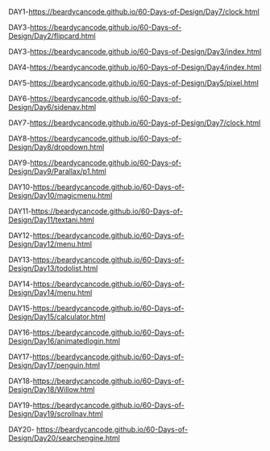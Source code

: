 DAY1-https://beardycancode.github.io/60-Days-of-Design/Day7/clock.html

DAY3-https://beardycancode.github.io/60-Days-of-Design/Day2/flipcard.html

DAY3-https://beardycancode.github.io/60-Days-of-Design/Day3/index.html

DAY4-https://beardycancode.github.io/60-Days-of-Design/Day4/index.html

DAY5-https://beardycancode.github.io/60-Days-of-Design/Day5/pixel.html

DAY6-https://beardycancode.github.io/60-Days-of-Design/Day6/sidenav.html

DAY7-https://beardycancode.github.io/60-Days-of-Design/Day7/clock.html

DAY8-https://beardycancode.github.io/60-Days-of-Design/Day8/dropdown.html

DAY9-https://beardycancode.github.io/60-Days-of-Design/Day9/Parallax/p1.html

DAY10-https://beardycancode.github.io/60-Days-of-Design/Day10/magicmenu.html

DAY11-https://beardycancode.github.io/60-Days-of-Design/Day11/textani.html

DAY12-https://beardycancode.github.io/60-Days-of-Design/Day12/menu.html

DAY13-https://beardycancode.github.io/60-Days-of-Design/Day13/todolist.html

DAY14-https://beardycancode.github.io/60-Days-of-Design/Day14/menu.html

DAY15-https://beardycancode.github.io/60-Days-of-Design/Day15/calculator.html

DAY16-https://beardycancode.github.io/60-Days-of-Design/Day16/animatedlogin.html

DAY17-https://beardycancode.github.io/60-Days-of-Design/Day17/penguin.html

DAY18-https://beardycancode.github.io/60-Days-of-Design/Day18/Willow.html

DAY19-https://beardycancode.github.io/60-Days-of-Design/Day19/scrollnav.html

DAY20- https://beardycancode.github.io/60-Days-of-Design/Day20/searchengine.html
